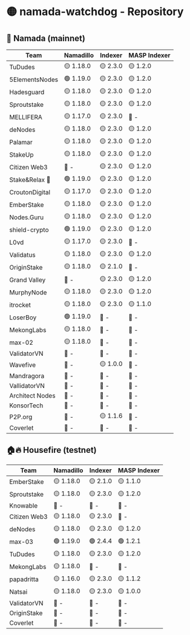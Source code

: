 # 🟡 namada-watchdog - Repository

## 🚀 Namada (mainnet)

| Team | Namadillo | Indexer | MASP Indexer |
|-|-|-|-|
| TuDudes | 🟡 1.18.0 | 🟡 2.3.0 | 🟡 1.2.0 |
| 5ElementsNodes | 🟢 1.19.0 | 🟡 2.3.0 | 🟡 1.2.0 |
| Hadesguard | 🟡 1.18.0 | 🟡 2.3.0 | 🟡 1.2.0 |
| Sproutstake | 🟡 1.18.0 | 🟡 2.3.0 | 🟡 1.2.0 |
| MELLIFERA | 🟡 1.17.0 | 🟡 2.3.0 | 🔴 - |
| deNodes | 🟡 1.18.0 | 🟡 2.3.0 | 🟡 1.2.0 |
| Palamar | 🟡 1.18.0 | 🟡 2.3.0 | 🟡 1.2.0 |
| StakeUp | 🟡 1.18.0 | 🟡 2.3.0 | 🟡 1.2.0 |
| Citizen Web3 | 🔴 - | 🟡 2.3.0 | 🟡 1.2.0 |
| Stake&Relax 🦥 | 🟢 1.19.0 | 🟡 2.3.0 | 🟡 1.2.0 |
| CroutonDigital | 🟡 1.17.0 | 🟡 2.3.0 | 🟡 1.2.0 |
| EmberStake | 🟡 1.18.0 | 🟡 2.3.0 | 🟡 1.2.0 |
| Nodes.Guru | 🟡 1.18.0 | 🟡 2.3.0 | 🟡 1.2.0 |
| shield-crypto | 🟢 1.19.0 | 🟡 2.3.0 | 🟡 1.2.0 |
| L0vd | 🟡 1.17.0 | 🟡 2.3.0 | 🔴 - |
| Validatus | 🟡 1.18.0 | 🟡 2.3.0 | 🟡 1.2.0 |
| OriginStake | 🟡 1.18.0 | 🟡 2.1.0 | 🔴 - |
| Grand Valley | 🔴 - | 🟡 2.3.0 | 🟡 1.2.0 |
| MurphyNode | 🟡 1.18.0 | 🟡 2.3.0 | 🟡 1.2.0 |
| itrocket | 🟡 1.18.0 | 🟡 2.3.0 | 🟡 1.1.0 |
| LoserBoy | 🟢 1.19.0 | 🔴 - | 🔴 - |
| MekongLabs | 🟡 1.18.0 | 🔴 - | 🔴 - |
| max-02 | 🟡 1.18.0 | 🔴 - | 🔴 - |
| ValidatorVN | 🔴 - | 🔴 - | 🔴 - |
| Wavefive | 🔴 - | 🟡 1.0.0 | 🔴 - |
| Mandragora | 🔴 - | 🔴 - | 🔴 - |
| VallidatorVN | 🔴 - | 🔴 - | 🔴 - |
| Architect Nodes | 🔴 - | 🔴 - | 🔴 - |
| KonsorTech | 🔴 - | 🔴 - | 🔴 - |
| P2P.org | 🔴 - | 🟡 1.1.6 | 🔴 - |
| Coverlet | 🔴 - | 🔴 - | 🔴 - |

## 🏠🔥 Housefire (testnet)

| Team | Namadillo | Indexer | MASP Indexer |
|-|-|-|-|
| EmberStake | 🟡 1.18.0 | 🟡 2.1.0 | 🟡 1.1.0 |
| Sproutstake | 🟡 1.18.0 | 🟡 2.3.0 | 🟡 1.2.0 |
| Knowable | 🔴 - | 🔴 - | 🔴 - |
| Citizen Web3 | 🟡 1.18.0 | 🟡 2.3.0 | 🔴 - |
| deNodes | 🟡 1.18.0 | 🟡 2.3.0 | 🟡 1.2.0 |
| max-03 | 🟢 1.19.0 | 🟢 2.4.4 | 🟢 1.2.1 |
| TuDudes | 🟡 1.18.0 | 🟡 2.3.0 | 🟡 1.2.0 |
| MekongLabs | 🟡 1.18.0 | 🔴 - | 🔴 - |
| papadritta | 🟡 1.16.0 | 🟡 2.3.0 | 🟡 1.1.2 |
| Natsai | 🟡 1.18.0 | 🟡 2.3.0 | 🟡 1.0.0 |
| ValidatorVN | 🔴 - | 🔴 - | 🔴 - |
| OriginStake | 🔴 - | 🔴 - | 🔴 - |
| Coverlet | 🔴 - | 🔴 - | 🔴 - |

